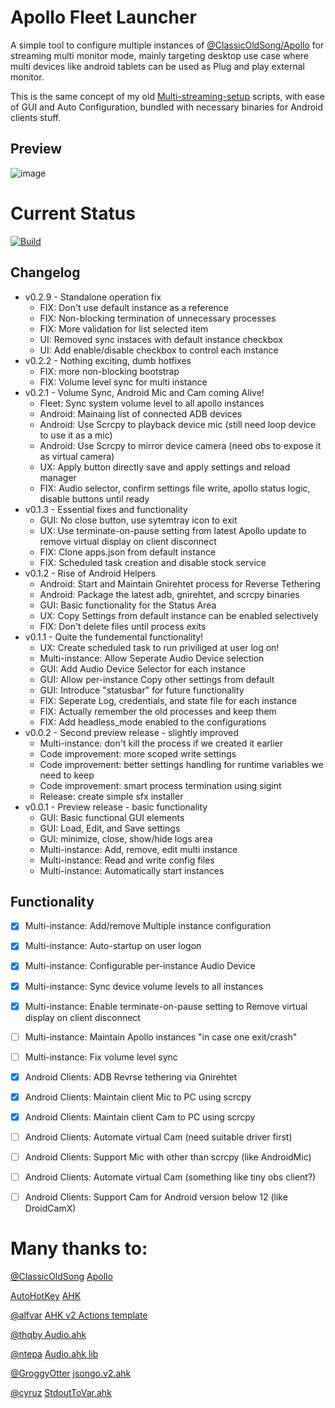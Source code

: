 # Apollo Fleet Launcher

A simple tool to configure multiple instances of [@ClassicOldSong/Apollo](https://github.com/ClassicOldSong/Apollo) for streaming multi monitor mode, mainly targeting desktop use case where multi devices like android tablets can be used as Plug and play external monitor.

This is the same concept of my old [Multi-streaming-setup](https://github.com/drajabr/My-Sunshine-setup) scripts, with ease of GUI and Auto Configuration, bundled with necessary binaries for Android clients stuff.

## Preview
![image](https://github.com/user-attachments/assets/184d733b-0434-4ce5-b83e-3db985b22f37)




# Current Status
[![Build](https://github.com/drajabr/Apollo-Fleet-Launcher/actions/workflows/build.yml/badge.svg)](https://github.com/drajabr/Apollo-Fleet-Launcher/actions/workflows/build.yml)


## Changelog
* v0.2.9 - Standalone operation fix
  * FIX: Don't use default instance as a reference
  * FIX: Non-blocking termination of unnecessary processes
  * FIX: More validation for list selected item
  * UI: Removed sync instaces with default instance checkbox
  * UI:  Add enable/disable checkbox to control each instance
* v0.2.2 - Nothing exciting, dumb hotfixes
  * FIX: more non-blocking bootstrap
  * FIX: Volume level sync for multi instance
* v0.2.1 - Volume Sync, Android Mic and Cam coming Alive!
  * Fleet: Sync system volume level to all apollo instances
  * Android: Mainaing list of connected ADB devices
  * Android: Use Scrcpy to playback device mic (still need loop device to use it as a mic)
  * Android: Use Scrcpy to mirror device camera (need obs to expose it as virtual camera)
  * UX: Apply button directly save and apply settings and reload manager
  * FIX: Audio selector, confirm settings file write, apollo status logic, disable buttons until ready
* v0.1.3 - Essential fixes and functionality
  * GUI: No close button, use sytemtray icon to exit
  * UX: Use terminate-on-pause setting from latest Apollo update to remove virtual display on client disconnect
  * FIX: Clone apps.json from default instance
  * FIX: Scheduled task creation and disable stock service
* v0.1.2 - Rise of Android Helpers
  * Android: Start and Maintain Gnirehtet process for Reverse Tethering
  * Android: Package the latest adb, gnirehtet, and scrcpy binaries
  * GUI: Basic functionality for the Status Area
  * UX: Copy Settings from default instance can be enabled selectively
  * FIX: Don't delete files until process exits
* v0.1.1 - Quite the fundemental functionality!
  * UX: Create scheduled task to run priviliged at user log on! 
  * Multi-instance: Allow Seperate Audio Device selection
  * GUI: Add Audio Device Selector for each instance
  * GUI: Allow per-instance Copy other settings from default
  * GUI: Introduce "statusbar" for future functionality
  * FIX: Seperate Log, credentials, and state file for each instance
  * FIX: Actually remember the old processes and keep them
  * FIX: Add headless_mode enabled to the configurations
* v0.0.2 - Second preview release - slightly improved
  * Multi-instance: don't kill the process if we created it earlier
  * Code improvement: more scoped write settings
  * Code improvement: better settings handling for runtime variables we need to keep
  * Code improvement: smart process termination using sigint
  * Release: create simple sfx installer
* v0.0.1 - Preview release - basic functionality
  * GUI: Basic functional GUI elements
  * GUI: Load, Edit, and Save settings
  * GUI: minimize, close, show/hide logs area
  * Multi-instance: Add, remove, edit multi instance
  * Multi-instance: Read and write config files
  * Multi-instance: Automatically start instances


## Functionality
- [x] Multi-instance: Add/remove Multiple instance configuration
- [x] Multi-instance: Auto-startup on user logon
- [x] Multi-instance: Configurable per-instance Audio Device
- [x] Multi-instance: Sync device volume levels to all instances
- [x] Multi-instance: Enable terminate-on-pause setting to Remove virtual display on client disconnect
- [ ] Multi-instance: Maintain Apollo instances "in case one exit/crash" 
- [ ] Multi-instance: Fix volume level sync 
- [x] Android Clients: ADB Revrse tethering via Gnirehtet
- [x] Android Clients: Maintain client Mic to PC using scrcpy
- [x] Android Clients: Maintain client Cam to PC using scrcpy
- [ ] Android Clients: Automate virtual Cam (need suitable driver first)
- [ ] Android Clients: Support Mic with other than scrcpy (like AndroidMic)
- [ ] Android Clients: Automate virtual Cam (something like tiny obs client?)
- [ ] Android Clients: Support Cam for Android version below 12 (like DroidCamX)


# Many thanks to:
[@ClassicOldSong](https://github.com/ClassicOldSong) [Apollo](https://github.com/ClassicOldSong/Apollo)

[AutoHotKey](https://github.com/AutoHotkey) [AHK](https://autohotkey.com/) 

[@alfvar](https://github.com/alfvar) [AHK v2 Actions template](https://github.com/alfvar/action-ahk2exe)

[@thqby ](https://github.com/thqby) [Audio.ahk](https://github.com/thqby/ahk2_lib/blob/master/Audio.ahk)

[@ntepa](https://www.autohotkey.com/boards/memberlist.php?mode=viewprofile&u=149849)  [Audio.ahk lib](https://www.autohotkey.com/boards/viewtopic.php?t=123256)

[@GroggyOtter](https://github.com/GroggyOtter) [jsongo.v2.ahk](https://github.com/GroggyOtter/jsongo_AHKv2)

[@cyruz](https://www.autohotkey.com/boards/memberlist.php?mode=viewprofile&u=98)  [StdoutToVar.ahk](https://www.autohotkey.com/boards/viewtopic.php?f=83&t=109148&hilit=StdoutToVar)
